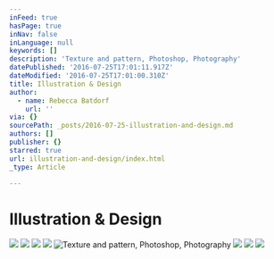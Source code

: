 ```yaml
---
inFeed: true
hasPage: true
inNav: false
inLanguage: null
keywords: []
description: 'Texture and pattern, Photoshop, Photography'
datePublished: '2016-07-25T17:01:11.917Z'
dateModified: '2016-07-25T17:01:00.310Z'
title: Illustration & Design
author:
  - name: Rebecca Batdorf
    url: ''
via: {}
sourcePath: _posts/2016-07-25-illustration-and-design.md
authors: []
publisher: {}
starred: true
url: illustration-and-design/index.html
_type: Article

---
```

# Illustration & Design
![](https://imgflo.herokuapp.com/graph/vahj1ThiexotieMo/9ebe36700e61b8cdda8101e5b9a48015/croprotate.jpg?cropheight=4350&cropwidth=2816&degrees=0&input=https%3A%2F%2Fthe-grid-user-content.s3-us-west-2.amazonaws.com%2F2c501b13-7af8-4922-b729-b70b1dba7925.jpg&x=0&y=0)
![](https://the-grid-user-content.s3-us-west-2.amazonaws.com/cd89da98-8459-44b0-9e19-4bd34b533cea.png)
![](https://imgflo.herokuapp.com/graph/vahj1ThiexotieMo/a658edec8977074cf4782ba2148e7342/croprotate.jpg?cropheight=3000&cropwidth=2794&degrees=0&input=https%3A%2F%2Fthe-grid-user-content.s3-us-west-2.amazonaws.com%2F5ba63f16-69e2-4c3b-8ee0-9aff603d00dd.jpg&x=102&y=0)
![](https://the-grid-user-content.s3-us-west-2.amazonaws.com/c532f826-c115-45d9-9583-a5e52650beb1.jpg)
![Texture and pattern, Photoshop, Photography](https://the-grid-user-content.s3-us-west-2.amazonaws.com/b4847522-824d-4138-81c8-e293a1db4a24.jpg)
![](https://imgflo.herokuapp.com/graph/vahj1ThiexotieMo/865f1c9023dde8f8c1e5fde9e906ae3f/croprotate.jpg?cropheight=5100&cropwidth=3302&degrees=0&input=https%3A%2F%2Fthe-grid-user-content.s3-us-west-2.amazonaws.com%2F31988f81-7219-406c-b042-904d1aa03797.jpg&x=0&y=0)
![](https://imgflo.herokuapp.com/graph/vahj1ThiexotieMo/e3a6b66c821f497b665ca5f9a59fd8d1/croprotate.jpg?cropheight=5100&cropwidth=3302&degrees=0&input=https%3A%2F%2Fthe-grid-user-content.s3-us-west-2.amazonaws.com%2Fbe3d328d-6d98-43ad-9a6a-98843ac2d81e.jpg&x=0&y=0)
![](https://imgflo.herokuapp.com/graph/vahj1ThiexotieMo/c93e791731bb4727c031c9d899ae2270/croprotate.jpg?cropheight=5100&cropwidth=3302&degrees=0&input=https%3A%2F%2Fthe-grid-user-content.s3-us-west-2.amazonaws.com%2Fa4d7590a-15cc-4301-a952-a7581257187a.jpg&x=0&y=0)